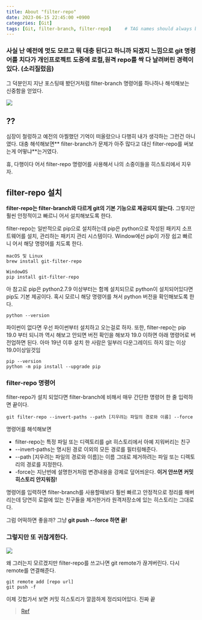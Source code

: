 ```yaml
---
title: About "filter-repo"
date: 2023-06-15 22:45:00 +0900
categories: [Git]
tags: [Git, filter-branch, filter-repo]     # TAG names should always be lowercase
---
```



### 사실 난 예전에 멋도 모르고 뭐 대충 된다고 하니까 되겠지 느낌으로 git 명령어를 치다가 개인프로젝트 도중에 로컬,원격 repo를 싹 다 날려버린 경력이 있다. (소리질렀음)

그 덕분인지 지난 포스팅때 봤던거처럼 filter-branch 명령어를 하나하나 해석해보는 신중함을 얻었다.

![](https://velog.velcdn.com/images/huxleyseo/post/af5e1597-0fd0-4e0e-9f11-da94610a9c60/image.png)


## ??
심장이 철렁하고 예전의 아찔했던 기억이 떠올랐으나 다행히 내가 생각하는 그런건 아니였다.
  대충 해석해보면** filter-branch가 문제가 아주 많다고 대신 filter-repo를 써보는게 어떻냐**는거였다.
  
  휴, 다행이다 어서 filter-repo 명령어를 사용해서 나의 소중이들을 히스토리에서 지우자.
  
  
## filter-repo 설치
  
  **filter-repo는 filter-branch와 다르게 git의 기본 기능으로 제공되지 않는다.**
 그렇지만 훨씬 안정적이고 빠르니 어서 설치해보도록 한다.
  
  filter-repo는 일반적으로 pip으로 설치하는데 pip은 python으로 작성된 패키지 소프트웨어를 설치, 관리하는 패키지 관리 시스템이다.
  Window에선 pip이 가장 쉽고 빠르니 어서 해당 명령어를 치도록 한다.
  
  
  ```
  macOS 및 Linux
  brew install git-filter-repo
  
  WindowOS 
  pip install git-filter-repo

  ```
  
  아 참고로 pip은 python2.7.9 이상부터는 함께 설치되므로 python이 설치되어있다면 pip도 기본 제공이다. 혹시 모르니 해당 명령어를 쳐서 python 버전을 확인해보도록 한다. 
 ```
 python --version
 ```
  파이썬이 없다면 우선 파이썬부터 설치하고 오는걸로 하자.
 또한, filter-repo는 pip 19.0 부터 되니까 역시 해보고 안되면 버전 확인을 해보자
  19.0 이하면 아래 명령어로 버전업하면 된다. 아마 19년 이후 설치 한 사람은 일부러 다운그레이드 하지 않는 이상 19.0이상일것임
```
pip --version
python -m pip install --upgrade pip
```
  
### filter-repo 명령어  
filter-repo가 설치 되었다면 filter-branch에 비해서 매우 간단한 명령어 한 줄 입력하면 끝이다.
```
git filter-repo --invert-paths --path [지우려는 파일의 경로와 이름] --force
```

명령어를 해석해보면 
- filter-repo는 특정 파일 또는 디렉토리를 git 히스토리에서 아예 지워버리는 친구
- --invert-paths는 명시된 경로 이외의 모든 경로를 필터링해준다.
- --path [지우려는 파일의 경로와 이름]는 이름 그대로 제거하려는 파일 또는 디렉토리의 경로를 지정한다.
- -force는 지난번에 설명한거처럼 변경내용을 강제로 덮어씌운다. **이거 안쓰면 커밋 히스토리 안지워짐!**

명령어를 입력하면 filter-branch를 사용할때보다 훨씬 빠르고 안정적으로 정리를 해버리는데 당연히 로컬에 있는 친구들을 제거한거라 원격저장소에 있는 히스토리는 그대로다.

그럼 어떡하면 좋을까? 그냥 **git push --force 하면 끝!**

### 그렇지만 또 귀찮게한다. 
![](https://velog.velcdn.com/images/huxleyseo/post/39b382d6-aa86-4b9a-8936-9f3200dea150/image.png)

  왜 그러는지 모르겠지만 filter-repo를 쓰고나면 git remote가 끊겨버린다.
  다시 remote를 연결해준다.

  ```
  git remote add [repo url] 
  git push -f
  ```

이제 깃헙가서 보면 커밋 히스토리가 깔끔하게 정리되어있다. 진짜 끝
  
>   [Ref](https://github.com/newren/git-filter-repo)

